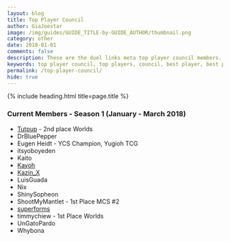 ```yaml
---
layout: blog
title: Top Player Council
author: GiaJoestar
image: /img/guides/GUIDE_TITLE-by-GUIDE_AUTHOR/thumbnail.png
category: other
date: 2018-01-01
comments: false
description: These are the duel links meta top player council members. They are the core of everything that concerns the meta of yugioh duel links.
keywords: top player council, top players, council, best player, best players
permalink: /top-player-council/
hide: true
---
```


{% include heading.html title=page.title %}

### Current Members - Season 1 (January - March 2018)

* [Tutpup](/authors/tutpup) - 2nd place Worlds
* DrBluePepper
* Eugen Heidt - YCS Champion, Yugioh TCG
* itsyoboyeden
* Kaito
* [Kayoh](/authors/kayoh)
* [Kazin_X](/authors/kazin-x)
* LuisGuada
* Nix
* ShinySopheon
* ShootMyMantlet - 1st Place MCS #2
* [superforms](/authors/superforms)
* timmychiew - 1st Place Worlds
* UnGatoPardo
* Whybona